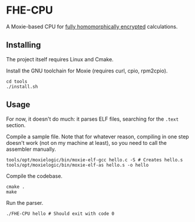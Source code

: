 FHE-CPU
=======

A Moxie-based CPU for [fully homomorphically encrypted](https://en.wikipedia.org/wiki/Homomorphic_encryption#Fully_homomorphic_encryption) calculations.

## Installing

The project itself requires Linux and Cmake.

Install the GNU toolchain for Moxie (requires curl, cpio, rpm2cpio).

    cd tools
    ./install.sh

## Usage

For now, it doesn't do much: it parses ELF files, searching for the `.text` section.

Compile a sample file. Note that for whatever reason, compiling in one step doesn't work (not on my machine at least), so you need to call the assembler manually.

    tools/opt/moxielogic/bin/moxie-elf-gcc hello.c -S # Creates hello.s
    tools/opt/moxielogic/bin/moxie-elf-as hello.s -o hello

Compile the codebase.

    cmake .
    make

Run the parser.

    ./FHE-CPU hello # Should exit with code 0
